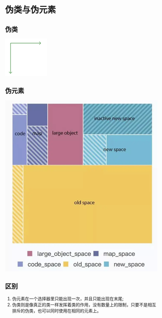 # 伪类与伪元素

## 伪类

![](../.gitbook/assets/image%20%28179%29.png)

## 伪元素

![](../.gitbook/assets/image%20%2848%29.png)

## 区别

1. 伪元素在一个选择器里只能出现一次，并且只能出现在末尾;
2. 伪类则是像真正的类一样发挥着类的作用，没有数量上的限制，只要不是相互排斥的伪类，也可以同时使用在相同的元素上。

